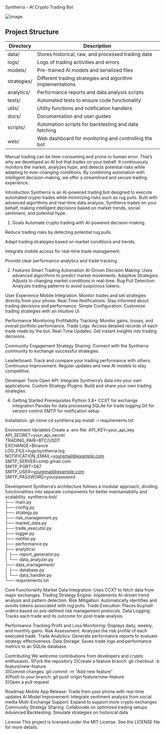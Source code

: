Syntherra - AI Crypto Trading Bot

![image](https://github.com/user-attachments/assets/0faff2e8-728a-4475-b279-e0cccc99bb7b)

## Project Structure  
| Directory   | Description                                                |
| ----------- | ---------------------------------------------------------- |
| data/       | Stores historical, raw, and processed trading data         |
| logs/       | Logs of trading activities and errors                      |
| models/     | Pre-trained AI models and serialized files                 |
| strategies/ | Different trading strategies and algorithm implementations |
| analytics/  | Performance reports and data analysis scripts              |
| tests/      | Automated tests to ensure code functionality               |
| utils/      | Utility functions and notification handlers                |
| docs/       | Documentation and user guides                              |
| scripts/    | Automation scripts for backtesting and data fetching       |
| web/        | Web dashboard for monitoring and controlling the bot       |


Manual trading can be time-consuming and prone to human error. That’s why we developed an AI bot that trades on your behalf. It continuously monitors the market, analyzes hype, and detects potential risks while adapting to ever-changing conditions. By combining automation with intelligent decision-making, we offer a streamlined and secure trading experience.

Introduction
Syntherra is an AI-powered trading bot designed to execute automated crypto trades while minimizing risks such as rug pulls. Built with advanced algorithms and real-time data analysis, Syntherra trades on your behalf, making intelligent decisions based on market trends, social sentiment, and potential hype.


1) Goals
Automate crypto trading with AI-powered decision-making.

Reduce trading risks by detecting potential rug pulls.

Adapt trading strategies based on market conditions and trends.

Integrate mobile access for real-time trade management.

Provide clear performance analytics and trade tracking.

2) Features
Smart Trading Automation
AI-Driven Decision Making: Uses advanced algorithms to predict market movements.
Adaptive Strategies: Adjusts to changing market conditions in real-time.
Rug Pull Detection: Analyzes trading patterns to avoid suspicious tokens.

User Experience
Mobile Integration: Monitor trades and set strategies directly from your phone.
Real-Time Notifications: Stay informed about trading decisions and performance.
Simple Configuration: Customize trading strategies with an intuitive UI.

Performance Monitoring
Profitability Tracking: Monitor gains, losses, and overall portfolio performance.
Trade Logs: Access detailed records of each trade made by the bot.
Real-Time Updates: Get instant insights into trading decisions.

Community Engagement
Strategy Sharing: Connect with the Syntherra community to exchange successful strategies.

Leaderboard: Track and compare your trading performance with others.
Continuous Improvement: Regular updates and new AI models to stay competitive.

Developer Tools
Open API: Integrate Syntherra’s data into your own applications.
Custom Strategy Plugins: Build and share your own trading strategies.


4) Getting Started
Prerequisites
Python 3.8+
CCXT for exchange integration
Pandas for data processing
SQLite for trade logging
Git for version control
SMTP for notification setup

Installation.
git clone 
cd syntherra
pip install -r requirements.txt

Environment Variables
Create a .env file:
API_KEY=your_api_key  
API_SECRET=your_api_secret  
TRADING_PAIR=BTC/USDT  
EXCHANGE=Binance  
LOG_FILE=logs/syntherra.log  
NOTIFICATION_EMAIL=youremail@example.com  
SMTP_SERVER=smtp.gmail.com  
SMTP_PORT=587  
SMTP_USER=youremail@example.com  
SMTP_PASSWORD=yourpassword  


Development
Syntherra’s architecture follows a modular approach, dividing functionalities into separate components for better maintainability and scalability.
syntherra-bot/  
├── main.py  
├── config.py  
├── strategy.py  
├── risk_management.py  
├── market_data.py  
├── trade_executor.py  
├── logger.py  
├── notifier.py  
├── performance.py  
├── analytics/  
│   ├── report_generator.py  
│   └── data_analyzer.py  
├── data_management/  
│   ├── database.py  
│   └── data_handler.py  
└── requirements.txt  



Core Functionality
Market Data Integration: Uses CCXT to fetch data from major exchanges.
Trading Strategy Engine: Implements AI-driven trend analysis and pattern detection.
Risk Mitigation: Automatically identifies and avoids tokens associated with rug pulls.
Trade Execution: Places buy/sell orders based on pre-defined risk management protocols.
Data Logging: Tracks each trade and its outcome for post-trade analysis.


Performance Tracking
Profit and Loss Monitoring: Displays daily, weekly, and monthly gains.
Risk Assessment: Analyzes the risk profile of each executed trade.
Trade Analytics: Generate performance reports to evaluate strategy effectiveness.
Data Storage: Saves trade logs and performance metrics to an SQLite database.


Contributing
We welcome contributions from developers and crypto enthusiasts.
1)Fork the repository
2)Create a feature branch:
git checkout -b feature/new-feature  
3)Commit changes:
git commit -m "Add new feature"  
4)Push to your branch:
git push origin feature/new-feature  
5)Open a pull request

Roadmap
Mobile App Release: Trade from your phone with real-time updates
AI Model Improvement: Integrate sentiment analysis from social media
Multi-Exchange Support: Expand to support more crypto exchanges
Community Strategy Sharing: Collaborate on optimized trading setups
Advanced Backtesting: Simulate strategies on historical data


License
This project is licensed under the MIT License. See the LICENSE file for more details.
